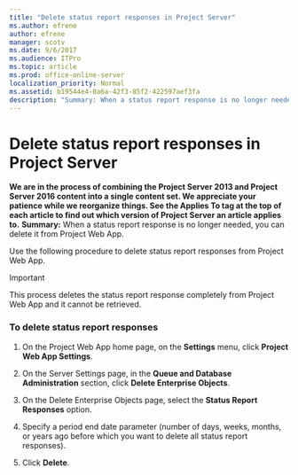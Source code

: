 ```yaml
---
title: "Delete status report responses in Project Server"
ms.author: efrene
author: efrene
manager: scotv
ms.date: 9/6/2017
ms.audience: ITPro
ms.topic: article
ms.prod: office-online-server
localization_priority: Normal
ms.assetid: b19544e4-0a6a-42f3-85f2-422597aef3fa
description: "Summary: When a status report response is no longer needed, you can delete it from Project Web App."
---
```


# Delete status report responses in Project Server
 **We are in the process of combining the Project Server 2013 and Project Server 2016 content into a single content set. We appreciate your patience while we reorganize things. See the Applies To tag at the top of each article to find out which version of Project Server an article applies to.**
 **Summary:** When a status report response is no longer needed, you can delete it from Project Web App.
  
Use the following procedure to delete status report responses from Project Web App.
  
> [!IMPORTANT]
> This process deletes the status report response completely from Project Web App and it cannot be retrieved. 
  
### To delete status report responses

1. On the Project Web App home page, on the **Settings** menu, click **Project Web App Settings**.
    
2. On the Server Settings page, in the **Queue and Database Administration** section, click **Delete Enterprise Objects**.
    
3. On the Delete Enterprise Objects page, select the **Status Report Responses** option.
    
4. Specify a period end date parameter (number of days, weeks, months, or years ago before which you want to delete all status report responses).
    
5. Click **Delete**.
    


